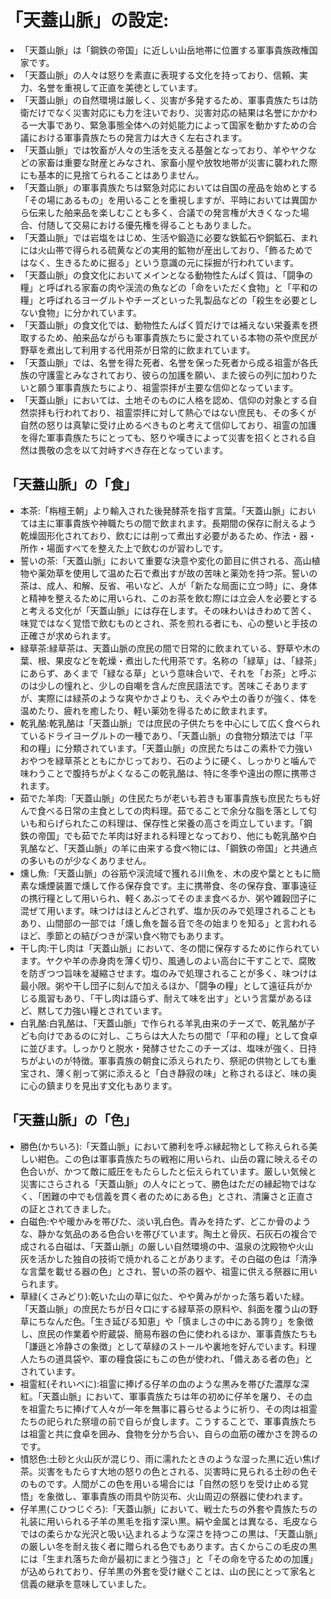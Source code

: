 # 「天蓋山脈」の設定:

* 「天蓋山脈」は「鋼鉄の帝国」に近しい山岳地帯に位置する軍事貴族政権国家です。
* 「天蓋山脈」の人々は怒りを素直に表現する文化を持っており、信頼、実力、名誉を重視して正直を美徳としています。
* 「天蓋山脈」の自然環境は厳しく、災害が多発するため、軍事貴族たちは防衛だけでなく災害対応にも力を注いでおり、災害対応の結果は名誉にかかわる一大事であり、緊急事態全体への対処能力によって国家を動かすための合議における軍事貴族たちの発言力は大きく左右されます。
* 「天蓋山脈」では牧畜が人々の生活を支える基盤となっており、羊やヤクなどの家畜は重要な財産とみなされ、家畜小屋や放牧地帯が災害に襲われた際にも基本的に見捨てられることはありません。
* 「天蓋山脈」の軍事貴族たちは緊急対応においては自国の産品を始めとする「その場にあるもの」を用いることを重視しますが、平時においては異国から伝来した舶来品を楽しむことも多く、合議での発言権が大きくなった場合、付随して交易における優先権を得ることもありました。
* 「天蓋山脈」では岩塩をはじめ、生活や鍛造に必要な鉄鉱石や銅鉱石、まれには火山帯で得られる硫黄などの実用的鉱物が産出しており、「飾るためではなく、生きるために掘る」という意識の元に採掘が行われています。
* 「天蓋山脈」の食文化においてメインとなる動物性たんぱく質は、「闘争の糧」と呼ばれる家畜の肉や渓流の魚などの「命をいただく食物」と「平和の糧」と呼ばれるヨーグルトやチーズといった乳製品などの「殺生を必要としない食物」に分かれています。
* 「天蓋山脈」の食文化では、動物性たんぱく質だけでは補えない栄養素を摂取するため、舶来品ながらも軍事貴族たちに愛されている本物の茶や庶民が野草を煮出して利用する代用茶が日常的に飲まれています。
* 「天蓋山脈」では、名誉を得た死者、名誉を保った死者から成る祖霊が各氏族の守護霊とみなされており、彼らの加護を願い、また彼らの列に加わりたいと願う軍事貴族たちにより、祖霊崇拝が主要な信仰となっています。
* 「天蓋山脈」においては、土地そのものに人格を認め、信仰の対象とする自然崇拝も行われており、祖霊崇拝に対して熱心ではない庶民も、その多くが自然の怒りは真摯に受け止めるべきものと考えて信仰しており、祖霊の加護を得た軍事貴族たちにとっても、怒りや嘆きによって災害を招くとされる自然は畏敬の念を以て対峙すべき存在となっています。

## 「天蓋山脈」の「食」

* 本茶:「栴檀王朝」より輸入された後発酵茶を指す言葉。「天蓋山脈」においては主に軍事貴族や神職たちの間で飲まれます。長期間の保存に耐えるよう乾燥固形化されており、飲むには削って煮出す必要があるため、作法・器・所作・場面すべてを整えた上で飲むのが習わしです。
* 誓いの茶:「天蓋山脈」において重要な決意や変化の節目に供される、高山植物や薬効草を使用して温めた石で煮出すが故の苦味と薬効を持つ茶。誓いの茶は、成人、和解、反省、弔いなど、人が「新たな局面に立つ時」に、身体と精神を整えるために用いられ、このお茶を飲む際には立会人を必要とすると考える文化が「天蓋山脈」には存在します。その味わいはきわめて苦く、味覚ではなく覚悟で飲むものとされ、茶を煎れる者にも、心の整いと手技の正確さが求められます。
* 緑草茶:緑草茶は、天蓋山脈の庶民の間で日常的に飲まれている、野草や木の葉、根、果皮などを乾燥・煮出した代用茶です。名称の「緑草」は、「緑茶」にあらず、あくまで「緑なる草」という意味合いで、それを「お茶」と呼ぶのは少しの憧れと、少しの自嘲を含んだ庶民語法です。苦味こそありますが、実際には緑茶のような爽やかさよりも、えぐみや土の香りが強く、体を温めたり、疲れを癒したり、軽い薬効を得るために飲まれます。
* 乾乳酪:乾乳酪は「天蓋山脈」では庶民の子供たちを中心にして広く食べられているドライヨーグルトの一種であり、「天蓋山脈」の食物分類法では「平和の糧」に分類されています。「天蓋山脈」の庶民たちはこの素朴で力強いおやつを緑草茶とともにかじっており、石のように硬く、しっかりと噛んで味わうことで腹持ちがよくなるこの乾乳酪は、特に冬季や遠出の際に携帯されます。
* 茹でた羊肉:「天蓋山脈」の住民たちが老いも若きも軍事貴族も庶民たちも好んで食べる日常の主食としての肉料理。茹でることで余分な脂を落として匂いも和らげられたこの料理は、保存性と栄養の高さを両立しています。「鋼鉄の帝国」でも茹でた羊肉は好まれる料理となっており、他にも乾乳酪や白乳酪など、「天蓋山脈」の羊に由来する食べ物には、「鋼鉄の帝国」と共通点の多いものが少なくありません。
* 燻し魚:「天蓋山脈」の谷筋や渓流域で獲れる川魚を、木の皮や葉とともに簡素な燻煙装置で燻して作る保存食です。主に携帯食、冬の保存食、軍事遠征の携行糧として用いられ、軽くあぶってそのまま食べるか、粥や雑穀団子に混ぜて用います。味つけはほとんどされず、塩か灰のみで処理されることもあり、山間部の一部では「燻し魚を齧る音で冬の始まりを知る」と言われるほど、季節との結びつきが深い食べ物でもあります。
* 干し肉:干し肉は「天蓋山脈」において、冬の間に保存するために作られています。ヤクや羊の赤身肉を薄く切り、風通しのよい高台に干すことで、腐敗を防ぎつつ旨味を凝縮させます。塩のみで処理されることが多く、味つけは最小限。粥や干し団子に刻んで加えるほか、「闘争の糧」として遠征兵がかじる風習もあり、「干し肉は語らず、耐えて味を出す」という言葉があるほど、黙して力強い糧とされています。
* 白乳酪:白乳酪は、「天蓋山脈」で作られる羊乳由来のチーズで、乾乳酪が子ども向けであるのに対し、こちらは大人たちの間で「平和の糧」として食卓に並びます。しっかりと脱水・発酵させたこのチーズは、塩味が強く、日持ちがよいのが特徴。軍事貴族の朝食に添えられたり、祭祀の供物としても重宝され、薄く削って粥に添えると「白き静寂の味」と称されるほど、味の奥に心の鎮まりを見出す文化もあります。

## 「天蓋山脈」の「色」

* 勝色(かちいろ):「天蓋山脈」において勝利を呼ぶ縁起物として称えられる美しい紺色。この色は軍事貴族たちの戦袍に用いられ、山岳の霧に映えるその色合いが、かつて敵に威圧をもたらしたと伝えられています。厳しい気候と災害にさらされる「天蓋山脈」の人々にとって、勝色はただの縁起物ではなく、「困難の中でも信義を貫く者のためにある色」とされ、清廉さと正直さの証とされてきました。
* 白磁色:やや暖かみを帯びた、淡い乳白色。青みを持たず、どこか骨のような、静かな気品のある色合いを帯びています。陶土と骨灰、石灰石の複合で成される白磁は、「天蓋山脈」の厳しい自然環境の中、温泉の沈殿物や火山灰を活かした独自の技術で焼かれることがあります。その白磁の色は「清浄な言葉を載せる器の色」とされ、誓いの茶の器や、祖霊に供える祭器に用いられます。
* 草緑(くさみどり):乾いた山の草に似た、やや黄みがかった落ち着いた緑。「天蓋山脈」の庶民たちが日々口にする緑草茶の原料や、斜面を覆う山の野草にちなんだ色。「生き延びる知恵」や「慎ましさの中にある誇り」を象徴し、庶民の作業着や貯蔵袋、簡易布器の色に使われるほか、軍事貴族たちも「謙遜と冷静さの象徴」として草緑のストールや裏地を好んでいます。料理人たちの道具袋や、軍の糧食袋にもこの色が使われ、「備えある者の色」とされています。
* 祖霊紅(それいべに):祖霊に捧げる仔羊の血のような黒みを帯びた濃厚な深紅。「天蓋山脈」において、軍事貴族たちは年の初めに仔羊を屠り、その血を祖霊たちに捧げて人々が一年を無事に暮らせるように祈り、その肉は祖霊たちの祀られた祭壇の前で自らが食します。こうすることで、軍事貴族たちは祖霊と共に食卓を囲み、食物を分かち合い、自らの血筋の確かさを誇るのです。
* 憤怒色:土砂と火山灰が混じり、雨に濡れたときのような湿った黒に近い焦げ茶。災害をもたらす大地の怒りの色とされる、災害時に見られる土砂の色そのものです。人間がこの色を用いる場合には「自然の怒りを受け止める覚悟」を象徴し、軍事貴族の雨具や防災布、火山周辺の祭器に使われます。
* 仔羊黒(こひつじぐろ):「天蓋山脈」において、戦士たちの外套や貴族たちの礼装に用いられる子羊の黒毛を指す深い黒。絹や金属とは異なる、毛皮ならではの柔らかな光沢と吸い込まれるような深さを持つこの黒は、「天蓋山脈」の厳しい冬を耐え抜く者に贈られる色でもあります。古くからこの毛皮の黒には「生まれ落ちた命が最初にまとう強さ」と「その命を守るための加護」が込められており、仔羊黒の外套を受け継ぐことは、山の民にとって家名と信義の継承を意味していました。

